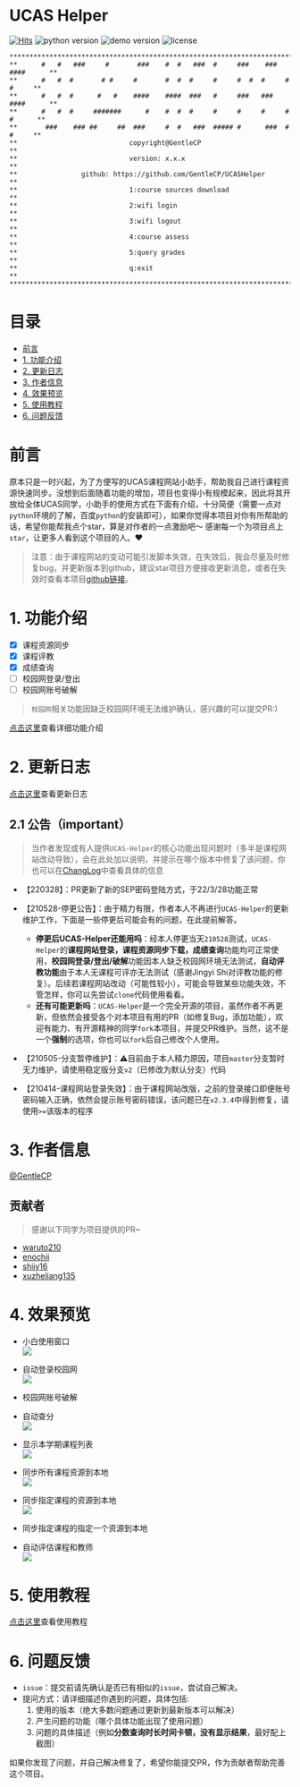 # UCAS Helper
[![Hits](https://hits.seeyoufarm.com/api/count/incr/badge.svg?url=https%3A%2F%2Fgithub.com%2FGentleCP%2FUCAS-Helper&count_bg=%2379C83D&title_bg=%23555555&icon=&icon_color=%23E7E7E7&title=hits&edge_flat=false)](https://hits.seeyoufarm.com)
![python version](https://img.shields.io/badge/python-3.5%2B-blue)
![demo version](https://img.shields.io/github/v/tag/GentleCP/UCAS-Helper?color=red)
![license](https://img.shields.io/badge/license-GNU%20v3-yellowgreen)
```angular2
*********************************************************************************
**      #   #   ###     #       ###    #  #   ###  #     ###    ###  ####      **
**      #   #  #       # #     #       #  #  #     #     #  #  #     #   #     **
**      #   #  #      #   #    ####    ####  ###   #     ###   ###   ####      **
**      #   #  #     #######      #    #  #  #     #     #     #     #  #      **
**       ###    ### ##     ##  ###     #  #   ###  ##### #      ###  #   #     **
**                            copyright@GentleCP                               **
**                            version: x.x.x                                   **
**                github: https://github.com/GentleCP/UCASHelper               **
**                            1:course sources download                        **
**                            2:wifi login                                     **
**                            3:wifi logout                                    **
**                            4:course assess                                  **
**                            5:query grades                                   **
**                            q:exit                                           **
*********************************************************************************
```
目录
=================
   * [前言](#前言)
   * [1. 功能介绍](#1-功能介绍)
   * [2. 更新日志](#2-更新日志)
   * [3. 作者信息](#3-作者信息)
   * [4. 效果预览](#4-效果预览)
   * [5. 使用教程](#5-使用教程)
   * [6. 问题反馈](#6-问题反馈)

# 前言

原本只是一时兴起，为了方便写的UCAS课程网站小助手，帮助我自己进行课程资源快速同步。没想到后面随着功能的增加，项目也变得小有规模起来，因此将其开放给全体UCAS同学，小助手的使用方式在下面有介绍，十分简便（需要一点对`python`环境的了解，百度`python`的安装即可），如果你觉得本项目对你有所帮助的话，希望你能帮我点个star，算是对作者的一点激励吧～ 感谢每一个为项目点上`star`，让更多人看到这个项目的人。❤️

> 注意：由于课程网站的变动可能引发脚本失效，在失效后，我会尽量及时修复bug，并更新版本到github，建议star项目方便接收更新消息，或者在失效时查看本项目[github链接](https://github.com/GentleCP/UCASHelper)。

# 1. 功能介绍
- [x] 课程资源同步
- [x] 课程评教
- [x] 成绩查询
- [ ] 校园网登录/登出
- [ ] 校园网账号破解

>  `校园网`相关功能因缺乏校园网环境无法维护确认，感兴趣的可以提交PR:)

[点击这里](docs/functions.md)查看详细功能介绍

# 2. 更新日志
[点击这里](docs/change_log.md)查看更新日志

## 2.1 公告（important）

> 当作者发现或有人提供`UCAS-Helper`的核心功能出现问题时（多半是课程网站改动导致），会在此处加以说明，并提示在哪个版本中修复了该问题，你也可以在[ChangLog](docs/change_log.md)中查看具体的信息

- 【220328】：PR更新了新的SEP密码登陆方式，于22/3/28功能正常

- 【210528-停更公告】：由于精力有限，作者本人不再进行`UCAS-Helper`的更新维护工作，下面是一些停更后可能会有的问题，在此提前解答。
  - **停更后UCAS-Helper还能用吗**：经本人停更当天`210528`测试，`UCAS-Helper`的**课程网站登录，课程资源同步下载，成绩查询**功能均可正常使用，**校园网登录/登出/破解**功能因本人缺乏校园网环境无法测试，**自动评教功能**由于本人无课程可评亦无法测试（感谢Jingyi Shi对评教功能的修复）。后续若课程网站改动（可能性较小），可能会导致某些功能失效，不管怎样，你可以先尝试`clone`代码使用看看。
  - **还有可能更新吗**：`UCAS-Helper`是一个完全开源的项目，虽然作者不再更新，但依然会接受各个对本项目有用的PR（如修复Bug，添加功能），欢迎有能力、有开源精神的同学`fork`本项目，并提交PR维护。当然，这不是一个**强制**的选项，你也可以`fork`后自己修改个人使用。

- 【210505-分支暂停维护】：⚠️目前由于本人精力原因，项目`master`分支暂时无力维护，请使用稳定版分支`v2`（已修改为默认分支）代码
- 【210414-课程网站登录失效】：由于课程网站改版，之前的登录接口即便账号密码输入正确，依然会提示账号密码错误，该问题已在`v2.3.4`中得到修复，请使用`>=`该版本的程序

# 3. 作者信息

[@GentleCP](https://github.com/GentleCP)

## 贡献者

> 感谢以下同学为项目提供的PR~

- [waruto210](https://github.com/waruto210)
- [enochii](https://github.com/enochii)
- [shijy16](https://github.com/shijy16)
- [xuzheliang135](https://github.com/xuzheliang135)

# 4. 效果预览

- 小白使用窗口  
    ![](img/2-1.png)
- 自动登录校园网  
    ![](img/3-1.png)
- 校园网账号破解  

- 自动查分  
    ![](img/4-1.png)
- 显示本学期课程列表  
    ![](img/1-1.png)
    
- 同步所有课程资源到本地  
    ![](img/1-2.png)
- 同步指定课程的资源到本地      
    ![](img/1-3.png)
- 同步指定课程的指定一个资源到本地  
  
- 自动评估课程和教师  
    ![](img/5-1.png)

# 5. 使用教程

[点击这里](docs/usage.md)查看使用教程

# 6. 问题反馈
- `issue`：提交前请先确认是否已有相似的`issue`，尝试自己解决。
- 提问方式：请详细描述你遇到的问题，具体包括:
    1. 使用的版本（绝大多数问题通过更新到最新版本可以解决）
    2. 产生问题的功能（哪个具体功能出现了使用问题）
    3. 问题的具体描述（例如**分数查询时长时间卡顿，没有显示结果**，最好配上截图）

如果你发现了问题，并自己解决修复了，希望你能提交PR，作为贡献者帮助完善这个项目。

